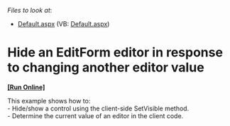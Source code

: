<!-- default file list -->
*Files to look at*:

* [Default.aspx](./CS/WebSite/Default.aspx) (VB: [Default.aspx](./VB/WebSite/Default.aspx))
<!-- default file list end -->
# Hide an EditForm editor in response to changing another editor value
<!-- run online -->
**[[Run Online]](https://codecentral.devexpress.com/e350/)**
<!-- run online end -->


<p>This example shows how to: <br />
- Hide/show a control using the client-side SetVisible method. <br />
- Determine the current value of an editor in the client code.</p>

<br/>


